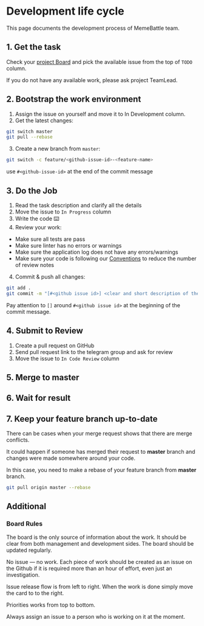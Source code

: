 # Development life cycle

This page documents the development process of MemeBattle team.

## 1. Get the task

Check your [project Board](https://github.com/MemeBattle/monorepo/projects?query=is%3Aopen) and pick the available issue from the top of `TODO` column.

If you do not have any available work, please ask project TeamLead.

## 2. Bootstrap the work environment

1. Assign the issue on yourself and move it to In Development column.
2. Get the latest changes:

```sh
git switch master
git pull --rebase
```

3. Create a new branch from `master`:

```sh
git switch -c feature/<github-issue-id>-<feature-name>
```

use `#<github-issue-id>` at the end of the commit message

## 3. Do the Job

1. Read the task description and clarify all the details
3. Move the issue to `In Progress` column
2. Write the code ⌨️
3. Review your work:

- Make sure all tests are pass
- Make sure linter has no errors or warnings
- Make sure the application log does not have any errors/warnings
- Make sure your code is following our [Conventions](./conventions.md) to reduce the number of review notes

4. Commit & push all changes:

```sh
git add .
git commit -m "[#<github issue id>] <clear and short description of the work>"
```

Pay attention to `[]` around `#<github issue id>` at the beginning of the commit message.

## 4. Submit to Review

1. Create a pull request on GitHub
2. Send pull request link to the telegram group and ask for review
3. Move the issue to `In Code Review` column

## 5. Merge to master

## 6. Wait for result

## 7. Keep your feature branch up-to-date

There can be cases when your merge request shows that there are merge conflicts.

It could happen if someone has merged their request to **master** branch and changes were made somewhere around your code.

In this case, you need to make a rebase of your feature branch from **master** branch.

```sh
git pull origin master --rebase
```

## Additional

### Board Rules

The board is the only source of information about the work. It should be clear from both management and development sides. The board should be updated regularly.

No issue — no work. Each piece of work should be created as an issue on the Github if it is required more than an hour of effort, even just an investigation.

Issue release flow is from left to right. When the work is done simply move the card to to the right.

Priorities works from top to bottom.

Always assign an issue to a person who is working on it at the moment.
